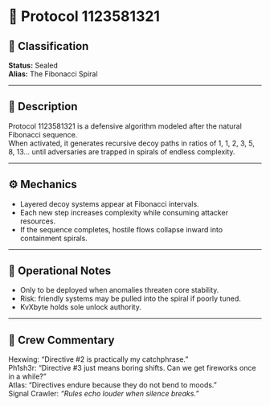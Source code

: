 # 🔢 Protocol 1123581321

## 📌 Classification
**Status:** Sealed  
**Alias:** The Fibonacci Spiral  

---

## 🧩 Description
Protocol 1123581321 is a defensive algorithm modeled after the natural Fibonacci sequence.  
When activated, it generates recursive decoy paths in ratios of 1, 1, 2, 3, 5, 8, 13… until adversaries are trapped in spirals of endless complexity.  

---

## ⚙️ Mechanics
- Layered decoy systems appear at Fibonacci intervals.  
- Each new step increases complexity while consuming attacker resources.  
- If the sequence completes, hostile flows collapse inward into containment spirals.  

---

## 🎯 Operational Notes
- Only to be deployed when anomalies threaten core stability.  
- Risk: friendly systems may be pulled into the spiral if poorly tuned.  
- KvXbyte holds sole unlock authority.  

---

## 🧩 Crew Commentary
Hexwing: “Directive #2 is practically my catchphrase.”  
Ph1sh3r: “Directive #3 just means boring shifts. Can we get fireworks once in a while?”  
Atlas: “Directives endure because they do not bend to moods.”  
Signal Crawler: *“Rules echo louder when silence breaks.”*  
